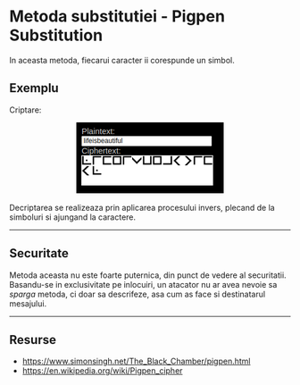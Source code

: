 # Metoda substitutiei - Pigpen Substitution

In aceasta metoda, fiecarui caracter ii corespunde un simbol.

## Exemplu

Criptare:

<div style="text-align: center;">
  <img src="./../../imgs/pigpen-example.png">
</div>

Decriptarea se realizeaza prin aplicarea procesului invers, plecand de la simboluri si ajungand la caractere.

---

## Securitate

Metoda aceasta nu este foarte puternica, din punct de vedere al securitatii. Basandu-se in exclusivitate pe inlocuiri, un atacator nu ar avea nevoie sa *sparga* metoda, ci doar sa descrifeze, asa cum as face si destinatarul mesajului.

---

## Resurse

* https://www.simonsingh.net/The_Black_Chamber/pigpen.html
* https://en.wikipedia.org/wiki/Pigpen_cipher